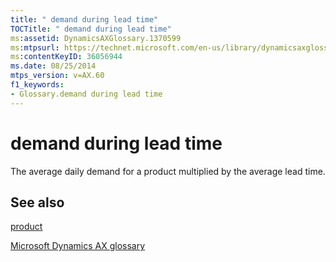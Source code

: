 ```yaml
---
title: " demand during lead time"
TOCTitle: " demand during lead time"
ms:assetid: DynamicsAXGlossary.1370599
ms:mtpsurl: https://technet.microsoft.com/en-us/library/dynamicsaxglossary.1370599(v=AX.60)
ms:contentKeyID: 36056944
ms.date: 08/25/2014
mtps_version: v=AX.60
f1_keywords:
- Glossary.demand during lead time
---
```


# demand during lead time

The average daily demand for a product multiplied by the average lead time.

## See also

[product](product.md)

[Microsoft Dynamics AX glossary](glossary/microsoft-dynamics-ax-glossary.md)

  


